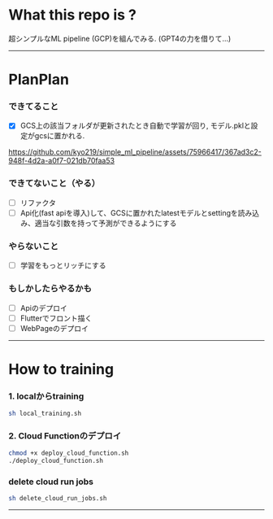 # What this repo is ?
超シンプルなML pipeline (GCP)を組んでみる. (GPT4の力を借りて...)

---
# PlanPlan

### できてること
- [x] GCS上の該当フォルダが更新されたとき自動で学習が回り, モデル.pklと設定がgcsに置かれる.

https://github.com/kyo219/simple_ml_pipeline/assets/75966417/367ad3c2-948f-4d2a-a0f7-021db70faa53


### できてないこと（やる）
- [ ] リファクタ
- [ ] Api化(fast apiを導入)して、GCSに置かれたlatestモデルとsettingを読み込み、適当な引数を持って予測ができるようにする

### やらないこと
- [ ] 学習をもっとリッチにする

### もしかしたらやるかも
- [ ] Apiのデプロイ
- [ ] Flutterでフロント描く
- [ ] WebPageのデプロイ

---
# How to training

### 1. localからtraining
```bash
sh local_training.sh
```

### 2. Cloud Functionのデプロイ
```bash
chmod +x deploy_cloud_function.sh
./deploy_cloud_function.sh
```

### delete cloud run jobs
```bash
sh delete_cloud_run_jobs.sh
```

---
